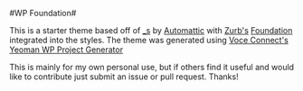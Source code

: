 #WP Foundation#

This is a starter theme based off of [_s](http://underscores.me) by [Automattic](http://automattic.com) with [Zurb's](http://zurb.com/) [Foundation](https://github.com/zurb/foundation) integrated into the styles. The theme was generated using [Voce Connect's](http://voceconnect.com) [Yeoman WP Project Generator](https://github.com/voceconnect/generator-voce-wp-project)

This is mainly for my own personal use, but if others find it useful and would like to contribute just submit an issue or pull request. Thanks!